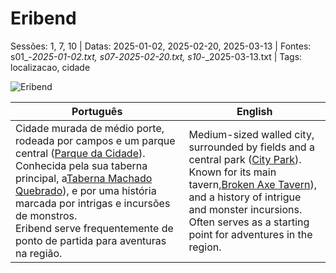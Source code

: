 ﻿
# Eribend

Sessões: 1, 7, 10 | Datas: 2025-01-02, 2025-02-20, 2025-03-13 | Fontes: s01_-_2025-01-02.txt, s07_-_2025-02-20.txt, s10_-_2025-03-13.txt | Tags: localizacao, cidade

![Eribend](assets/location/location_blank.png)

| Português | English |
|-----------|---------|
| Cidade murada de médio porte, rodeada por campos e um parque central ([Parque da Cidade](parque_da_cidade.md)). Conhecida pela sua taberna principal, a[Taberna Machado Quebrado](taberna_machado_quebrado_(eribend).md)), e por uma história marcada por intrigas e incursões de monstros.<br>Eribend serve frequentemente de ponto de partida para aventuras na região. | Medium-sized walled city, surrounded by fields and a central park ([City Park](parque_da_cidade.md)). Known for its main tavern,[Broken Axe Tavern](taberna_machado_quebrado_(eribend).md)), and a history of intrigue and monster incursions.<br>Often serves as a starting point for adventures in the region. |




















